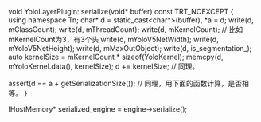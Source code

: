 void YoloLayerPlugin::serialize(void* buffer) const TRT_NOEXCEPT {  
  using namespace Tn;
  char* d = static_cast<char*>(buffer), *a = d;
  write(d, mClassCount);
  write(d, mThreadCount);
  write(d, mKernelCount); // 比如mKernelCount为3，有3个头
  write(d, mYoloV5NetWidth);
  write(d, mYoloV5NetHeight);
  write(d, mMaxOutObject);
  write(d, is_segmentation_);
  auto kernelSize = mKernelCount * sizeof(YoloKernel);
  memcpy(d, mYoloKernel.data(), kernelSize);
  d += kernelSize; // 同理。

  assert(d == a + getSerializationSize()); // 同理，用下面的函数计算，是否相等。
}


IHostMemory* serialized_engine = engine->serialize();
